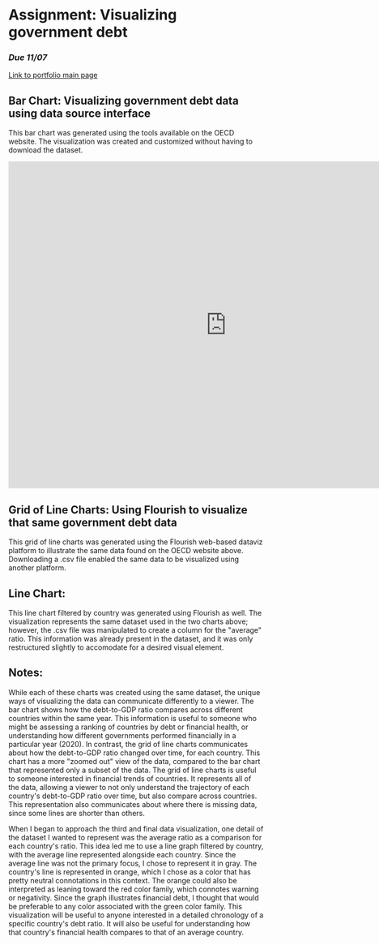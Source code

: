 # Assignment: Visualizing government debt
### *Due 11/07*
[Link to portfolio main page](/README.md)

## Bar Chart: Visualizing government debt data using data source interface
This bar chart was generated using the tools available on the OECD website. The visualization was created and customized without having to download the dataset.
<iframe src="https://data.oecd.org/chart/6Sml" width="860" height="645" style="border: 0" mozallowfullscreen="true" webkitallowfullscreen="true" allowfullscreen="true"><a href="https://data.oecd.org/chart/6Sml" target="_blank">OECD Chart: General government debt, Total, % of GDP, Annual, 2020</a></iframe>

## Grid of Line Charts: Using Flourish to visualize that same government debt data
This grid of line charts was generated using the Flourish web-based dataviz platform to illustrate the same data found on the OECD website above. Downloading a .csv file enabled the same data to be visualized using another platform. 
<div class="flourish-embed flourish-chart" data-src="visualisation/11735616"><script src="https://public.flourish.studio/resources/embed.js"></script></div>

## Line Chart: 
This line chart filtered by country was generated using Flourish as well. The visualization represents the same dataset used in the two charts above; however, the .csv file was manipulated to create a column for the "average" ratio. This information was already present in the dataset, and it was only restructured slightly to accomodate for a desired visual element. 
<div class="flourish-embed flourish-chart" data-src="visualisation/11737259"><script src="https://public.flourish.studio/resources/embed.js"></script></div>

## Notes:
  While each of these charts was created using the same dataset, the unique ways of visualizing the data can communicate differently to a viewer. The bar chart shows how the debt-to-GDP ratio compares across different countries within the same year. This information is useful to someone who might be assessing a ranking of countries by debt or financial health, or understanding how different governments performed financially in a particular year (2020). In contrast, the grid of line charts communicates about how the debt-to-GDP ratio changed over time, for each country. This chart has a more "zoomed out" view of the data, compared to the bar chart that represented only a subset of the data. The grid of line charts is useful to someone interested in financial trends of countries. It represents all of the data, allowing a viewer to not only understand the trajectory of each country's debt-to-GDP ratio over time, but also compare across countries. This representation also communicates about where there is missing data, since some lines are shorter than others. 

When I began to approach the third and final data visualization, one detail of the dataset I wanted to represent was the average ratio as a comparison for each country's ratio. This idea led me to use a line graph filtered by country, with the average line represented alongside each country. Since the average line was not the primary focus, I chose to represent it in gray. The country's line is represented in orange, which I chose as a color that has pretty neutral connotations in this context. The orange could also be interpreted as leaning toward the red color family, which connotes warning or negativity. Since the graph illustrates financial debt, I thought that would be preferable to any color associated with the green color family. This visualization will be useful to anyone interested in a detailed chronology of a specific country's debt ratio. It will also be useful for understanding how that country's financial health compares to that of an average country. 
